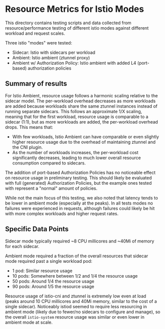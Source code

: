 # Resource Metrics for Istio Modes

This directory contains testing scripts and data collected from resource/performance testing of different istio modes against different workload and request scales.

Three istio "modes" were tested:
- Sidecar: Istio with sidecars per workload
- Ambient: Istio ambient (ztunnel proxy)
- Ambient w/ Authorization Policy: Istio ambient with added L4 (port-based) authorization policies

## Summary of results

For Istio Ambient, resource usage follows a harmonic scaling relative to the sidecar model. The per-workload overhead decreases as more workloads are added because workloads share the same ztunnel instances instead of running separate sidecars. This follows an approximate 1/X scaling, meaning that for the first workload, resource usage is comparable to a sidecar (1:1), but as more workloads are added, the per-workload overhead drops.
This means that:
- With few workloads, Istio Ambient can have comparable or even slightly higher resource usage due to the overhead of maintaining ztunnel and the CNI plugin.
- As the number of workloads increases, the per-workload cost significantly decreases, leading to much lower overall resource consumption compared to sidecars.

The addition of port-based Authorization Policies has no noticeable effect on resource usage in preliminary testing. This should likely be evaluated with full (generated) Authorization Policies, but the example ones tested with represent a "normal" amount of policies.

While not the main focus of this testing, we also noted that latency tends to be lower in ambient mode (especially at the peaks). In all tests modes no failures were experienced in requests, although failures could likely be hit with more complex workloads and higher request rates.

## Specific Data Points

Sidecar mode typically required ~8 CPU millicores and ~40Mi of memory for each sidecar.

Ambient mode required a fraction of the overall resources that sidecar mode required past a single workload pod:
- 1 pod: Similar resource usage
- 10 pods: Somewhere between 1/2 and 1/4 the resource usage
- 50 pods: Around 1/4 the resource usage
- 90 pods: Around 1/5 the resource usage

Resource usage of istio-cni and ztunnel is extremely low even at load (peaks around 10 CPU millicores and 40Mi memory, similar to the cost of a single sidecar). Noticeably istiod seemed to require less resourcing in ambient mode (likely due to fewer/no sidecars to configure and manage), so the overall `istio-system` resource usage was similar or even lower in ambient mode at scale.
